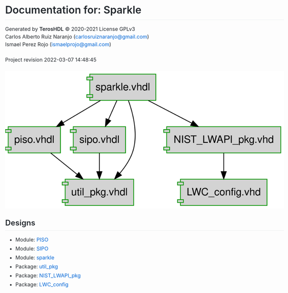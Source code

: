 
<style>
.hljs {
  color: #383a42;
  background: #fafafa;
}

.hljs-comment,
.hljs-quote {
  color: #a0a1a7;
  font-style: italic;
}

.hljs-doctag,
.hljs-keyword,
.hljs-formula {
  color: #a626a4;
}

.hljs-section,
.hljs-name,
.hljs-selector-tag,
.hljs-deletion,
.hljs-subst {
  color: #e45649;
}

.hljs-literal {
  color: #0184bb;
}

.hljs-string,
.hljs-regexp,
.hljs-addition,
.hljs-attribute,
.hljs-meta .hljs-string {
  color: #50a14f;
}

.hljs-attr,
.hljs-variable,
.hljs-template-variable,
.hljs-type,
.hljs-selector-class,
.hljs-selector-attr,
.hljs-selector-pseudo,
.hljs-number {
  color: #986801;
}

.hljs-symbol,
.hljs-bullet,
.hljs-link,
.hljs-meta,
.hljs-selector-id,
.hljs-title {
  color: #4078f2;
}

.hljs-built_in,
.hljs-title.class_,
.hljs-class .hljs-title {
  color: #c18401;
}

.hljs-emphasis {
  font-style: italic;
}

.hljs-strong {
  font-weight: bold;
}

.hljs-link {
  text-decoration: underline;
}

.markdown-body .octicon {
  display: inline-block;
  fill: currentColor;
  vertical-align: text-bottom;
}

#descriptions{
  margin-left:5.5%;
  margin-right:3%;
}

.markdown-body .anchor {
  float: left;
  line-height: 1;
  margin-left: -20px;
  padding-right: 4px;
}

.markdown-body .anchor:focus {
  outline: none;
}

.markdown-body h1 .octicon-link,
.markdown-body h2 .octicon-link,
.markdown-body h3 .octicon-link,
.markdown-body h4 .octicon-link,
.markdown-body h5 .octicon-link,
.markdown-body h6 .octicon-link {
  color: #1b1f23;
  vertical-align: middle;
  visibility: hidden;
}

.markdown-body h1:hover .anchor,
.markdown-body h2:hover .anchor,
.markdown-body h3:hover .anchor,
.markdown-body h4:hover .anchor,
.markdown-body h5:hover .anchor,
.markdown-body h6:hover .anchor {
  text-decoration: none;
}

.markdown-body h1:hover .anchor .octicon-link,
.markdown-body h2:hover .anchor .octicon-link,
.markdown-body h3:hover .anchor .octicon-link,
.markdown-body h4:hover .anchor .octicon-link,
.markdown-body h5:hover .anchor .octicon-link,
.markdown-body h6:hover .anchor .octicon-link {
  visibility: visible;
}

.markdown-body h1:hover .anchor .octicon-link:before,
.markdown-body h2:hover .anchor .octicon-link:before,
.markdown-body h3:hover .anchor .octicon-link:before,
.markdown-body h4:hover .anchor .octicon-link:before,
.markdown-body h5:hover .anchor .octicon-link:before,
.markdown-body h6:hover .anchor .octicon-link:before {
  width: 16px;
  height: 16px;
  content: ' ';
  display: inline-block;
  background-image: url("data:image/svg+xml,%3Csvg xmlns='http://www.w3.org/2000/svg' viewBox='0 0 16 16' version='1.1' width='16' height='16' aria-hidden='true'%3E%3Cpath fill-rule='evenodd' d='M4 9h1v1H4c-1.5 0-3-1.69-3-3.5S2.55 3 4 3h4c1.45 0 3 1.69 3 3.5 0 1.41-.91 2.72-2 3.25V8.59c.58-.45 1-1.27 1-2.09C10 5.22 8.98 4 8 4H4c-.98 0-2 1.22-2 2.5S3 9 4 9zm9-3h-1v1h1c1 0 2 1.22 2 2.5S13.98 12 13 12H9c-.98 0-2-1.22-2-2.5 0-.83.42-1.64 1-2.09V6.25c-1.09.53-2 1.84-2 3.25C6 11.31 7.55 13 9 13h4c1.45 0 3-1.69 3-3.5S14.5 6 13 6z'%3E%3C/path%3E%3C/svg%3E");
}.markdown-body {
  -ms-text-size-adjust: 100%;
  -webkit-text-size-adjust: 100%;
  line-height: 1.5;
  color: #24292e;
  font-family: -apple-system,BlinkMacSystemFont,Segoe UI,Helvetica,Arial,sans-serif,Apple Color Emoji,Segoe UI Emoji;
  font-size: 16px;
  line-height: 1.5;
  word-wrap: break-word;
}

.markdown-body details {
  display: block;
}

.markdown-body summary {
  display: list-item;
}

.markdown-body a {
  background-color: initial;
}

.markdown-body a:active,
.markdown-body a:hover {
  outline-width: 0;
}

.markdown-body strong {
  font-weight: inherit;
  font-weight: bolder;
}

.markdown-body h1 {
  font-size: 2em;
  margin: .67em 0;
}

.markdown-body img {
  border-style: none;
}

.markdown-body code,
.markdown-body kbd,
.markdown-body pre {
  font-family: monospace,monospace;
  font-size: 1em;
}

.markdown-body hr {
  box-sizing: initial;
  height: 0;
  overflow: visible;
}

.markdown-body input {
  font: inherit;
  margin: 0;
}

.markdown-body input {
  overflow: visible;
}

.markdown-body [type=checkbox] {
  box-sizing: border-box;
  padding: 0;
}

.markdown-body * {
  box-sizing: border-box;
}

.markdown-body input {
  font-family: inherit;
  font-size: inherit;
  line-height: inherit;
}

.markdown-body a {
  color: #0366d6;
  text-decoration: none;
}

.markdown-body a:hover {
  text-decoration: underline;
}

.markdown-body strong {
  font-weight: 600;
}

.markdown-body hr {
  height: 0;
  margin: 15px 0;
  overflow: hidden;
  background: transparent;
  border: 0;
  border-bottom: 1px solid #dfe2e5;
}

.markdown-body hr:after,
.markdown-body hr:before {
  display: table;
  content: "";
}

.markdown-body hr:after {
  clear: both;
}

.markdown-body table {
  width:100%;
  border-spacing: 0;
  border-collapse: collapse;
}

.markdown-body td,
.markdown-body th {
  padding: 0;
}

.markdown-body th {
    background-color: #ffd78c;
}

.markdown-body details summary {
  cursor: pointer;
}

.markdown-body kbd {
  display: inline-block;
  padding: 3px 5px;
  font: 11px SFMono-Regular,Consolas,Liberation Mono,Menlo,monospace;
  line-height: 10px;
  color: #444d56;
  vertical-align: middle;
  background-color: #fafbfc;
  border: 1px solid #d1d5da;
  border-radius: 3px;
  box-shadow: inset 0 -1px 0 #d1d5da;
}

.markdown-body h1,
.markdown-body h2,
.markdown-body h3,
.markdown-body h4,
.markdown-body h5,
.markdown-body h6 {
  margin-top: 0;
  margin-bottom: 0;
}

.markdown-body h1 {
  font-size: 32px;
}

.markdown-body h1,
.markdown-body h2 {
  font-weight: 600;
}

.markdown-body h2 {
  font-size: 24px;
}

.markdown-body h3 {
  font-size: 20px;
}

.markdown-body h3,
.markdown-body h4 {
  font-weight: 600;
}

.markdown-body h4 {
  font-size: 16px;
}

.markdown-body h5 {
  font-size: 14px;
}

.markdown-body h5,
.markdown-body h6 {
  font-weight: 600;
}

.markdown-body h6 {
  font-size: 12px;
}

.markdown-body p {
  margin-top: 0;
  margin-bottom: 10px;
}

.markdown-body blockquote {
  margin: 0;
}

.markdown-body ol,
.markdown-body ul {
  padding-left: 0;
  margin-top: 0;
  margin-bottom: 0;
}

.markdown-body ol ol,
.markdown-body ul ol {
  list-style-type: lower-roman;
}

.markdown-body ol ol ol,
.markdown-body ol ul ol,
.markdown-body ul ol ol,
.markdown-body ul ul ol {
  list-style-type: lower-alpha;
}

.markdown-body dd {
  margin-left: 0;
}

.markdown-body code,
.markdown-body pre {
  font-family: SFMono-Regular,Consolas,Liberation Mono,Menlo,monospace;
  font-size: 12px;
}

.markdown-body pre {
  margin-top: 0;
  margin-bottom: 0;
}

.markdown-body input::-webkit-inner-spin-button,
.markdown-body input::-webkit-outer-spin-button {
  margin: 0;
  -webkit-appearance: none;
  appearance: none;
}

.markdown-body :checked+.radio-label {
  position: relative;
  z-index: 1;
  border-color: #0366d6;
}

.markdown-body .border {
  border: 1px solid #e1e4e8!important;
}

.markdown-body .border-0 {
  border: 0!important;
}

.markdown-body .border-bottom {
  border-bottom: 1px solid #e1e4e8!important;
}

.markdown-body .rounded-1 {
  border-radius: 3px!important;
}

.markdown-body .bg-white {
  background-color: #fff!important;
}

.markdown-body .bg-gray-light {
  background-color: #fafbfc!important;
}

.markdown-body .text-gray-light {
  color: #6a737d!important;
}

.markdown-body .mb-0 {
  margin-bottom: 0!important;
}

.markdown-body .my-2 {
  margin-top: 8px!important;
  margin-bottom: 8px!important;
}

.markdown-body .pl-0 {
  padding-left: 0!important;
}

.markdown-body .py-0 {
  padding-top: 0!important;
  padding-bottom: 0!important;
}

.markdown-body .pl-1 {
  padding-left: 4px!important;
}

.markdown-body .pl-2 {
  padding-left: 8px!important;
}

.markdown-body .py-2 {
  padding-top: 8px!important;
  padding-bottom: 8px!important;
}

.markdown-body .pl-3,
.markdown-body .px-3 {
  padding-left: 16px!important;
}

.markdown-body .px-3 {
  padding-right: 16px!important;
}

.markdown-body .pl-4 {
  padding-left: 24px!important;
}

.markdown-body .pl-5 {
  padding-left: 32px!important;
}

.markdown-body .pl-6 {
  padding-left: 40px!important;
}

.markdown-body .f6 {
  font-size: 12px!important;
}

.markdown-body .lh-condensed {
  line-height: 1.25!important;
}

.markdown-body .text-bold {
  font-weight: 600!important;
}

.markdown-body .pl-c {
  color: #6a737d;
}

.markdown-body .pl-c1,
.markdown-body .pl-s .pl-v {
  color: #005cc5;
}

.markdown-body .pl-e,
.markdown-body .pl-en {
  color: #6f42c1;
}

.markdown-body .pl-s .pl-s1,
.markdown-body .pl-smi {
  color: #24292e;
}

.markdown-body .pl-ent {
  color: #22863a;
}

.markdown-body .pl-k {
  color: #d73a49;
}

.markdown-body .pl-pds,
.markdown-body .pl-s,
.markdown-body .pl-s .pl-pse .pl-s1,
.markdown-body .pl-sr,
.markdown-body .pl-sr .pl-cce,
.markdown-body .pl-sr .pl-sra,
.markdown-body .pl-sr .pl-sre {
  color: #032f62;
}

.markdown-body .pl-smw,
.markdown-body .pl-v {
  color: #e36209;
}

.markdown-body .pl-bu {
  color: #b31d28;
}

.markdown-body .pl-ii {
  color: #fafbfc;
  background-color: #b31d28;
}

.markdown-body .pl-c2 {
  color: #fafbfc;
  background-color: #d73a49;
}

.markdown-body .pl-c2:before {
  content: "^M";
}

.markdown-body .pl-sr .pl-cce {
  font-weight: 700;
  color: #22863a;
}

.markdown-body .pl-ml {
  color: #735c0f;
}

.markdown-body .pl-mh,
.markdown-body .pl-mh .pl-en,
.markdown-body .pl-ms {
  font-weight: 700;
  color: #005cc5;
}

.markdown-body .pl-mi {
  font-style: italic;
  color: #24292e;
}

.markdown-body .pl-mb {
  font-weight: 700;
  color: #24292e;
}

.markdown-body .pl-md {
  color: #b31d28;
  background-color: #ffeef0;
}

.markdown-body .pl-mi1 {
  color: #22863a;
  background-color: #f0fff4;
}

.markdown-body .pl-mc {
  color: #e36209;
  background-color: #ffebda;
}

.markdown-body .pl-mi2 {
  color: #f6f8fa;
  background-color: #005cc5;
}

.markdown-body .pl-mdr {
  font-weight: 700;
  color: #6f42c1;
}

.markdown-body .pl-ba {
  color: #586069;
}

.markdown-body .pl-sg {
  color: #959da5;
}

.markdown-body .pl-corl {
  text-decoration: underline;
  color: #032f62;
}

.markdown-body .mb-0 {
  margin-bottom: 0!important;
}

.markdown-body .my-2 {
  margin-bottom: 8px!important;
}

.markdown-body .my-2 {
  margin-top: 8px!important;
}

.markdown-body .pl-0 {
  padding-left: 0!important;
}

.markdown-body .py-0 {
  padding-top: 0!important;
  padding-bottom: 0!important;
}

.markdown-body .pl-1 {
  padding-left: 4px!important;
}

.markdown-body .pl-2 {
  padding-left: 8px!important;
}

.markdown-body .py-2 {
  padding-top: 8px!important;
  padding-bottom: 8px!important;
}

.markdown-body .pl-3 {
  padding-left: 16px!important;
}

.markdown-body .pl-4 {
  padding-left: 24px!important;
}

.markdown-body .pl-5 {
  padding-left: 32px!important;
}

.markdown-body .pl-6 {
  padding-left: 40px!important;
}

.markdown-body .pl-7 {
  padding-left: 48px!important;
}

.markdown-body .pl-8 {
  padding-left: 64px!important;
}

.markdown-body .pl-9 {
  padding-left: 80px!important;
}

.markdown-body .pl-10 {
  padding-left: 96px!important;
}

.markdown-body .pl-11 {
  padding-left: 112px!important;
}

.markdown-body .pl-12 {
  padding-left: 128px!important;
}

.markdown-body hr {
  border-bottom-color: #eee;
}

.markdown-body kbd {
  display: inline-block;
  padding: 3px 5px;
  font: 11px SFMono-Regular,Consolas,Liberation Mono,Menlo,monospace;
  line-height: 10px;
  color: #444d56;
  vertical-align: middle;
  background-color: #fafbfc;
  border: 1px solid #d1d5da;
  border-radius: 3px;
  box-shadow: inset 0 -1px 0 #d1d5da;
}

.markdown-body:after,
.markdown-body:before {
  display: table;
  content: "";
}

.markdown-body:after {
  clear: both;
}

.markdown-body>:first-child {
  margin-top: 0!important;
}

.markdown-body>:last-child {
  margin-bottom: 0!important;
}

.markdown-body a:not([href]) {
  color: inherit;
  text-decoration: none;
}

.markdown-body blockquote,
.markdown-body details,
.markdown-body dl,
.markdown-body ol,
.markdown-body p,
.markdown-body pre,
.markdown-body table,
.markdown-body ul {
  width:100%;

  margin-top: 0;
  margin-bottom: 16px;
}

.markdown-body hr {
  height: .25em;
  padding: 0;
  margin: 24px 0;
  background-color: #e1e4e8;
  border: 0;
}

.markdown-body blockquote {
  padding: 0 1em;
  color: #6a737d;
  border-left: .25em solid #dfe2e5;
}

.markdown-body blockquote>:first-child {
  margin-top: 0;
}

.markdown-body blockquote>:last-child {
  margin-bottom: 0;
}

.markdown-body h1,
.markdown-body h2,
.markdown-body h3,
.markdown-body h4,
.markdown-body h5,
.markdown-body h6 {
  margin-top: 24px;
  margin-bottom: 16px;
  font-weight: 600;
  line-height: 1.25;
}

.markdown-body h1 {
  font-size: 2em;
}

.markdown-body h1,
.markdown-body h2 {
  padding-bottom: .3em;
  border-bottom: 1px solid #eaecef;
}

.markdown-body h2 {
  font-size: 1.5em;
}

.markdown-body h3 {
  font-size: 1.25em;
}

.markdown-body h4 {
  font-size: 1em;
}

.markdown-body h5 {
  font-size: .875em;
}

.markdown-body h6 {
  font-size: .85em;
  color: #6a737d;
}

.markdown-body ol,
.markdown-body ul {
  padding-left: 2em;
}

.markdown-body ol ol,
.markdown-body ol ul,
.markdown-body ul ol,
.markdown-body ul ul {
  margin-top: 0;
  margin-bottom: 0;
}

.markdown-body li {
  word-wrap: break-all;
}

.markdown-body li>p {
  margin-top: 16px;
}

.markdown-body li+li {
  margin-top: .25em;
}

.markdown-body dl {
  padding: 0;
}

.markdown-body dl dt {
  padding: 0;
  margin-top: 16px;
  font-size: 1em;
  font-style: italic;
  font-weight: 600;
}

.markdown-body dl dd {
  padding: 0 16px;
  margin-bottom: 16px;
}

.markdown-body table {
  width: 100%;
}

.markdown-body table th {
  font-weight: 600;
}

.markdown-body table td,
.markdown-body table th {
  padding: 6px 13px;
  border: 1px solid #dfe2e5;
}

.markdown-body table tr {
  background-color: #fff;
  border-top: 1px solid #c6cbd1;
}

.markdown-body table tr:nth-child(2n) {
  background-color: #f6f8fa;
}

.markdown-body img {
  max-width: 100%;
  box-sizing: initial;
  background-color: #fff;
}

.markdown-body img[align=right] {
  padding-left: 20px;
}

.markdown-body img[align=left] {
  padding-right: 20px;
}

.markdown-body code {
  padding: .2em .4em;
  margin: 0;
  font-size: 85%;
  background-color: rgba(27,31,35,.05);
  border-radius: 3px;
}

.markdown-body pre {
  word-wrap: normal;
}

.markdown-body pre>code {
  padding: 0;
  margin: 0;
  font-size: 100%;
  word-break: normal;
  white-space: pre;
  background: transparent;
  border: 0;
}

.markdown-body .highlight {
  margin-bottom: 16px;
}

.markdown-body .highlight pre {
  margin-bottom: 0;
  word-break: normal;
}

.markdown-body .highlight pre,
.markdown-body pre {
  padding: 16px;
  overflow: auto;
  font-size: 85%;
  line-height: 1.45;
  background-color: #f6f8fa;
  border-radius: 3px;
}

.markdown-body pre code {
  display: inline;
  max-width: auto;
  padding: 0;
  margin: 0;
  overflow: visible;
  line-height: inherit;
  word-wrap: normal;
  background-color: initial;
  border: 0;
}

.markdown-body .commit-tease-sha {
  display: inline-block;
  font-family: SFMono-Regular,Consolas,Liberation Mono,Menlo,monospace;
  font-size: 90%;
  color: #444d56;
}

.markdown-body .full-commit .btn-outline:not(:disabled):hover {
  color: #005cc5;
  border-color: #005cc5;
}

.markdown-body .blob-wrapper {
  overflow-x: auto;
  overflow-y: hidden;
}

.markdown-body .blob-wrapper-embedded {
  max-height: 240px;
  overflow-y: auto;
}

.markdown-body .blob-num {
  width: 1%;
  min-width: 50px;
  padding-right: 10px;
  padding-left: 10px;
  font-family: SFMono-Regular,Consolas,Liberation Mono,Menlo,monospace;
  font-size: 12px;
  line-height: 20px;
  color: rgba(27,31,35,.3);
  text-align: right;
  white-space: nowrap;
  vertical-align: top;
  cursor: pointer;
  -webkit-user-select: none;
  -moz-user-select: none;
  -ms-user-select: none;
  user-select: none;
}

.markdown-body .blob-num:hover {
  color: rgba(27,31,35,.6);
}

.markdown-body .blob-num:before {
  content: attr(data-line-number);
}

.markdown-body .blob-code {
  position: relative;
  padding-right: 10px;
  padding-left: 10px;
  line-height: 20px;
  vertical-align: top;
}

.markdown-body .blob-code-inner {
  overflow: visible;
  font-family: SFMono-Regular,Consolas,Liberation Mono,Menlo,monospace;
  font-size: 12px;
  color: #24292e;
  word-wrap: normal;
  white-space: pre;
}

.markdown-body .pl-token.active,
.markdown-body .pl-token:hover {
  cursor: pointer;
  background: #ffea7f;
}

.markdown-body .tab-size[data-tab-size="1"] {
  -moz-tab-size: 1;
  tab-size: 1;
}

.markdown-body .tab-size[data-tab-size="2"] {
  -moz-tab-size: 2;
  tab-size: 2;
}

.markdown-body .tab-size[data-tab-size="3"] {
  -moz-tab-size: 3;
  tab-size: 3;
}

.markdown-body .tab-size[data-tab-size="4"] {
  -moz-tab-size: 4;
  tab-size: 4;
}

.markdown-body .tab-size[data-tab-size="5"] {
  -moz-tab-size: 5;
  tab-size: 5;
}

.markdown-body .tab-size[data-tab-size="6"] {
  -moz-tab-size: 6;
  tab-size: 6;
}

.markdown-body .tab-size[data-tab-size="7"] {
  -moz-tab-size: 7;
  tab-size: 7;
}

.markdown-body .tab-size[data-tab-size="8"] {
  -moz-tab-size: 8;
  tab-size: 8;
}

.markdown-body .tab-size[data-tab-size="9"] {
  -moz-tab-size: 9;
  tab-size: 9;
}

.markdown-body .tab-size[data-tab-size="10"] {
  -moz-tab-size: 10;
  tab-size: 10;
}

.markdown-body .tab-size[data-tab-size="11"] {
  -moz-tab-size: 11;
  tab-size: 11;
}

.markdown-body .tab-size[data-tab-size="12"] {
  -moz-tab-size: 12;
  tab-size: 12;
}

.markdown-body .task-list-item {
  list-style-type: none;
}

.markdown-body .task-list-item+.task-list-item {
  margin-top: 3px;
}

.markdown-body .task-list-item input {
  margin: 0 .2em .25em -1.6em;
  vertical-align: middle;
}
.markdown-body .description {
  margin: 0 .2em .25em -1.6em;
  vertical-align: middle;
}

</style>
  <head>
    <meta charset="utf-8">
    <meta name="viewport" content="width=device-width, initial-scale=1, minimal-ui">
    <title>TerosHDL</title>
  <style>
    body {
      box-sizing: border-box;
      min-width: 200px;
      max-width: 1080px;
      margin: 0 auto;
      padding: 45px;
    }
  </style>
  </head>
  <body>
  <article class="markdown-body">

# Documentation for: Sparkle

Generated by **TerosHDL** © 2020-2021 License GPLv3<br>Carlos Alberto Ruiz Naranjo (carlosruiznaranjo@gmail.com)<br>Ismael Perez Rojo (ismaelprojo@gmail.com)<br><br>Project revision 2022-03-07 14:48:45<br><br>
![system](./doc_internal/dependency_graph.svg "System")
## Designs

- Module: [PISO ](./doc_internal/piso.md)
- Module: [SIPO ](./doc_internal/sipo.md)
- Module: [sparkle ](./doc_internal/sparkle.md)
- Package: [util_pkg ](./doc_internal/util_pkg.md)
- Package: [NIST_LWAPI_pkg ](./doc_internal/NIST_LWAPI_pkg.md)
- Package: [LWC_config ](./doc_internal/LWC_config.md)



